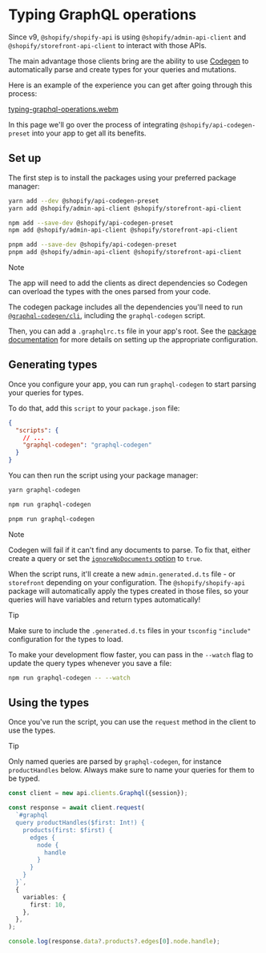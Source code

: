 # Typing GraphQL operations

Since v9, `@shopify/shopify-api` is using `@shopify/admin-api-client` and `@shopify/storefront-api-client` to interact with those APIs.

The main advantage those clients bring are the ability to use [Codegen](https://the-guild.dev/graphql/codegen) to automatically parse and create types for your queries and mutations.

Here is an example of the experience you can get after going through this process:

[typing-graphql-operations.webm](https://github.com/Shopify/shopify-app-js/assets/64600052/f3cd271c-2f62-4849-a755-a2dc66bd882f)

In this page we'll go over the process of integrating `@shopify/api-codegen-preset` into your app to get all its benefits.

## Set up

The first step is to install the packages using your preferred package manager:

```bash
yarn add --dev @shopify/api-codegen-preset
yarn add @shopify/admin-api-client @shopify/storefront-api-client
```

```bash
npm add --save-dev @shopify/api-codegen-preset
npm add @shopify/admin-api-client @shopify/storefront-api-client
```

```bash
pnpm add --save-dev @shopify/api-codegen-preset
pnpm add @shopify/admin-api-client @shopify/storefront-api-client
```

> [!NOTE]
> The app will need to add the clients as direct dependencies so Codegen can overload the types with the ones parsed from your code.

The codegen package includes all the dependencies you'll need to run [`@graphql-codegen/cli`](https://www.npmjs.com/package/@graphql-codegen/cli), including the `graphql-codegen` script.

Then, you can add a `.graphqlrc.ts` file in your app's root.
See the [package documentation](../../../../api-clients/api-codegen-preset/README.md#configuration) for more details on setting up the appropriate configuration.

## Generating types

Once you configure your app, you can run `graphql-codegen` to start parsing your queries for types.

To do that, add this `script` to your `package.json` file:

```json
{
  "scripts": {
    // ...
    "graphql-codegen": "graphql-codegen"
  }
}
```

You can then run the script using your package manager:

```sh
yarn graphql-codegen
```

```sh
npm run graphql-codegen
```

```sh
pnpm run graphql-codegen
```

> [!NOTE]
> Codegen will fail if it can't find any documents to parse.
> To fix that, either create a query or set the [`ignoreNoDocuments` option](https://the-guild.dev/graphql/codegen/docs/config-reference/codegen-config#configuration-options) to `true`.

When the script runs, it'll create a new `admin.generated.d.ts` file - or `storefront` depending on your configuration.
The `@shopify/shopify-api` package will automatically apply the types created in those files, so your queries will have variables and return types automatically!

> [!TIP]
> Make sure to include the `.generated.d.ts` files in your `tsconfig` `"include"` configuration for the types to load.

To make your development flow faster, you can pass in the `--watch` flag to update the query types whenever you save a file:

```sh
npm run graphql-codegen -- --watch
```

## Using the types

Once you've run the script, you can use the `request` method in the client to use the types.

> [!TIP]
> Only named queries are parsed by `graphql-codegen`, for instance `productHandles` below.
> Always make sure to name your queries for them to be typed.

```ts
const client = new api.clients.Graphql({session});

const response = await client.request(
  `#graphql
  query productHandles($first: Int!) {
    products(first: $first) {
      edges {
        node {
          handle
        }
      }
    }
  }`,
  {
    variables: {
      first: 10,
    },
  },
);

console.log(response.data?.products?.edges[0].node.handle);
```
